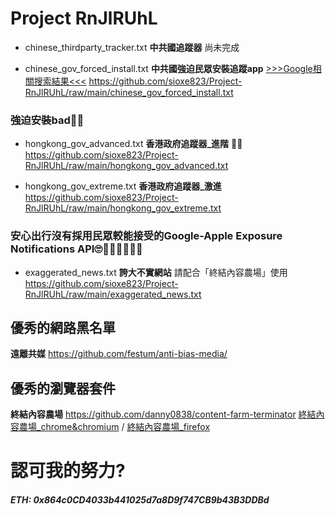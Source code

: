 # Project RnJlRUhL

 - chinese_thirdparty_tracker.txt **中共國追蹤器**
尚未完成

 - chinese_gov_forced_install.txt **中共國強迫民眾安裝追蹤app**
[>>>Google相關搜索結果<<<](https://www.google.com/search?q=inurl:v2ex.com/t%20OR%20inurl:pincong.rocks/article%20OR%20site:mohu.rocks%20%E5%8F%8D%E8%AF%88)
https://github.com/sioxe823/Project-RnJlRUhL/raw/main/chinese_gov_forced_install.txt

### 強迫安裝bad👎🏼

 - hongkong_gov_advanced.txt **香港政府追蹤器_進階** 👍🏼
https://github.com/sioxe823/Project-RnJlRUhL/raw/main/hongkong_gov_advanced.txt
 
 - hongkong_gov_extreme.txt **香港政府追蹤器_激進**
https://github.com/sioxe823/Project-RnJlRUhL/raw/main/hongkong_gov_extreme.txt

### **安心出行沒有採用民眾較能接受的Google-Apple Exposure Notifications API🙄👎🏼👎🏼👎🏼**

 - exaggerated_news.txt **誇大不實網站** 
請配合「終結內容農場」使用
https://github.com/sioxe823/Project-RnJlRUhL/raw/main/exaggerated_news.txt


## 優秀的網路黑名單
**遠離共媒** https://github.com/festum/anti-bias-media/

## 優秀的瀏覽器套件
**終結內容農場** https://github.com/danny0838/content-farm-terminator
[終結內容農場_chrome&chromium](https://chrome.google.com/webstore/detail/content-farm-terminator/lcghoajegeldpfkfaejegfobkapnemjl)   /   [終結內容農場_firefox](https://addons.mozilla.org/zh-TW/firefox/addon/content-farm-terminator/)

# 認可我的努力?
##### ETH: 0x864c0CD4033b441025d7a8D9f747CB9b43B3DDBd